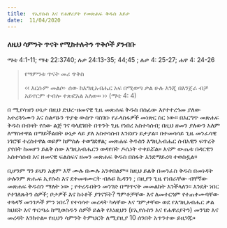 ```yaml
---
title:  የኢየሱስ እና የሐዋሪያት የመጽሐፍ ቅዱስ እይታ
date:  11/04/2020
---
```


### ለዚህ ሳምንት ጥናት የሚከተሉትን ጥቅሶች ያንብቡ
ማቴ 4:1-11; ማቴ 22:3740; ሉቃ 24:13-35; 44;45 ; ሉቃ 4: 25-27; ሐዋ 4: 24-26

> <p>የሣምንቱ ጥናት መሪ ጥቅስ</p>
> ‹‹ እርሱም መልሶ፦ ሰው ከእግዚአብሔር አፍ በሚወጣ ቃል ሁሉ እንጂ በእንጀራ ብቻ አይኖርም ተብሎ ተጽፎአል አለው። ›› (ማቴ 4: 4)

በ  ሚያሳዝን ሁኔታ በዚህ ድህረ-ዘመናዊ ጊዜ መጽሐፍ ቅዱስ በሰፊው እየተተረጎመ ያለው አተረጓጎሙን እና ስልጣኑን ጥያቄ ውስጥ ባስገቡ የፈላስፋዎች መነጽር ስር ነው። በእርግጥ መጽሐፍ ቅዱስ በብዛት የሰው ልጅ ገና ባላደገበት በጥንት ጊዜ የነበረ አስተሳሰብ; በዚህ ዘመን ያለውን አለም ለማስተዋል በማይችልበት ሁኔታ ላይ ያለ አስተሳሰብ እንደሆነ ይታያል። በተመሳሳይ ጊዜ መንፈሳዊ ነገሮቹ ተረስተዋል ወይም ከምስሉ ተወግደዋል; መጽሐፍ ቅዱስን እግዚአብሔር ሰብአዊን ፍጥረት ያየበት ከመሆን ይልቅ ሰው እግዚአብሔርን ወዳየበት ዶሴነት ተቀይሯል። እናም ውጤቱ በዳርዊን አስተሳሰብ እና ዘመናዊ ፍልስፍና ዘመን መጽሐፍ ቅዱስ በስፋት እንደማይረባ ተወስዷል።

ቢሆንም ግን ይህን አቋም እኛ ሙሉ በሙሉ አንቀበልም። ከዚህ ይልቅ በመንፈስ ቅዱስ በመነዳት ሁሉንም ጽሑፍ ኢየሱስ እና ደቀመዛሙርት ብሉይ ኪዳንን ; በዚያን ጊዜ የነበራቸው ብቸኛው መጽሐፍ ቅዱስን ማለት ነው ; የተረዱበትን መንገድ በማጥናት መመልከት እንችላለን። እንዴት ነበር የተገለጹትን ሰዎች; ቦታዎች እና ኩነቶች ያገናኙት? ግምቶቻቸው እና ለመተርጎም የተጠቀሙባቸው ተጓዳኝ መንገዶች ምን ነበሩ? የተሳሳተ መረዳት ካላቸው እና ግምታቸው ወደ የእግዚአብሔር ቃል ክህደት እና ጥርጣሬ ከሚወስዱን ሰዎች ይልቅ የእነዚህን (የኢየሱስን እና የሐዋሪያትን)       መንገድ እና መረዳት እንከተል። የዚህን ሳምንት ትምህርት ለሚያዚያ 10 ሰንበት አጥንተው ይዘጋጁ።